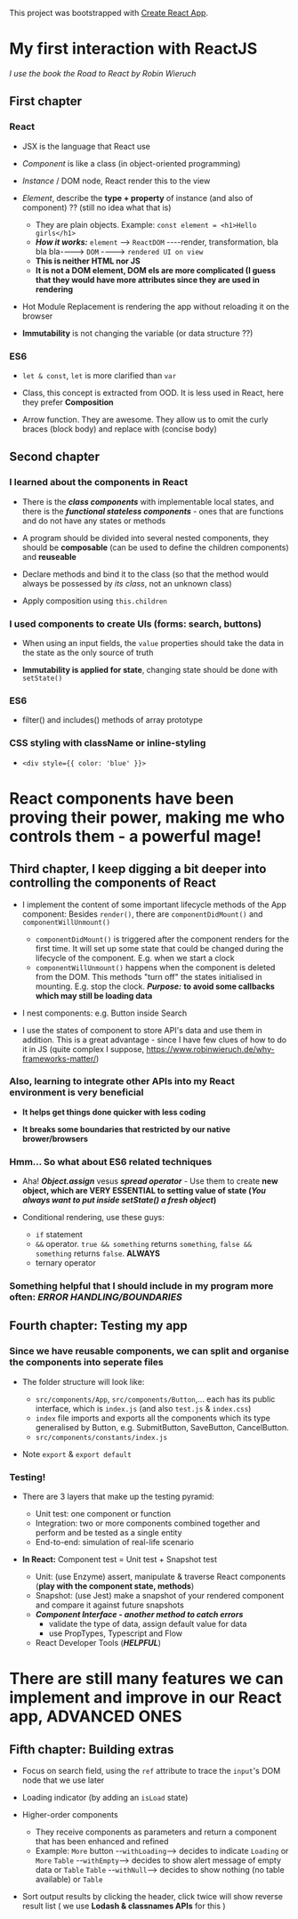 This project was bootstrapped with [Create React App](https://github.com/facebook/create-react-app).

# My first interaction with ReactJS

*I use the book the Road to React by Robin Wieruch*

## First chapter

### React

- JSX is the language that React use

- *Component* is like a class (in object-oriented programming)
- *Instance* / DOM node, React render this to the view
- *Element*, describe the **type + property** of instance (and also of component) ?? (still no idea what that is)
  - They are plain objects. Example: `const element = <h1>Hello girls</h1>`
  - ***How it works:*** `element` --> `ReactDOM` ----render, transformation, bla bla bla----> `DOM` ----> `rendered UI on view`
  - **This is neither HTML nor JS**
  - **It is not a DOM element, DOM els are more complicated (I guess that they would have more attributes since they are used in rendering**
  
- Hot Module Replacement is rendering the app without reloading it on the browser

- **Immutability** is not changing the variable (or data structure ??)

### ES6

- `let & const`, `let` is more clarified than `var`

- Class, this concept is extracted from OOD. It is less used in React, here they prefer **Composition**

- Arrow function. They are awesome. They allow us to omit the curly braces (block body) and replace with (concise body)

## Second chapter

### I learned about the components in React

- There is the ***class components*** with implementable local states, and there is the ***functional stateless components*** - ones that are functions and do not have any states or methods

- A program should be divided into several nested components, they should be **composable** (can be used to define the children components) and **reuseable**

- Declare methods and bind it to the class (so that the method would always be possessed by *its class*, not an unknown class)
- Apply composition using `this.children`

### I used components to create UIs (forms: search, buttons)

- When using an input fields, the `value` properties should take the data in the state as the only source of truth

- **Immutability is applied for state**, changing state should be done with `setState()`
 
### ES6

- filter() and includes() methods of array prototype

### CSS styling with className or inline-styling

- `<div style={{ color: 'blue' }}>`

# React components have been proving their power, making me who controls them - a powerful mage!

## Third chapter, I keep digging a bit deeper into controlling the components of React

- I implement the content of some important lifecycle methods of the App component: Besides `render()`, there are `componentDidMount()` and `componentWillUnmount()`

  - `componentDidMount()` is triggered after the component renders for the first time. It will set up some state that could be changed during the lifecycle of the component. E.g. when we start a clock
  - `componentWillUnmount()` happens when the component is deleted from the DOM. This methods "turn off" the states initialised in mounting. E.g. stop the clock. ***Purpose:*** **to avoid some callbacks which may still be loading data**
  
 - I nest components: e.g. Button inside Search
 
 - I use the states of component to store API's data and use them in addition. This is a great advantage - since I have few clues of how to do it in JS (quite complex I suppose, https://www.robinwieruch.de/why-frameworks-matter/)
 
### Also, learning to integrate other APIs into my React environment is very beneficial
 
- **It helps get things done quicker with less coding**

- **It breaks some boundaries that restricted by our native brower/browsers**
 
 ### Hmm... So what about ES6 related techniques
 
- Aha! ***Object.assign*** vesus ***spread operator*** - Use them to create **new object, which are VERY ESSENTIAL to setting value of state (*You always want to put inside setState() a fresh object*)**

- Conditional rendering, use these guys:
  - `if` statement
  - `&&` operator. `true && something` returns `something`, `false && something` returns `false`. **ALWAYS**
  - ternary operator

### Something helpful that I should include in my program more often: ***ERROR HANDLING/BOUNDARIES***

## Fourth chapter: Testing my app

### Since we have reusable components, we can split and organise the components into seperate files

- The folder structure will look like: 
  - `src/components/App`, `src/components/Button`,... each has its public interface, which is `index.js` (and also `test.js` & `index.css`)
  - `index` file imports and exports all the components which its type generalised by Button, e.g. SubmitButton, SaveButton, CancelButton.
  - `src/components/constants/index.js`

- Note `export` & `export default`

### Testing!

- There are 3 layers that make up the testing pyramid:
  - Unit test: one component or function
  - Integration: two or more components combined together and perform and be tested as a single entity
  - End-to-end: simulation of real-life scenario
  
- **In React:** Component test = Unit test + Snapshot test
  - Unit: (use Enzyme) assert, manipulate & traverse React components (**play with the component state, methods**)
  - Snapshot: (use Jest) make a snapshot of your rendered component and compare it against future snapshots
  - ***Component Interface - another method to catch errors***
    - validate the type of data, assign default value for data
    - use PropTypes, Typescript and Flow
  - React Developer Tools (***HELPFUL***)

# There are still many features we can implement and improve in our React app, ADVANCED ONES

## Fifth chapter: Building extras

  - Focus on search field, using the `ref` attribute to trace the `input`'s DOM node that we use later
  
  - Loading indicator (by adding an `isLoad` state)
  
  - Higher-order components
    - They receive components as parameters and return a component that has been enhanced and refined
    - Example: `More` button --`withLoading`--> decides to indicate `Loading` or `More`
               `Table` --`withEmpty`--> decides to show alert message of empty data or `Table`
               `Table` --`withNull`--> decides to show nothing (no table available) or `Table`
           
  - Sort output results by clicking the header, click twice will show reverse result list ( we use **Lodash & classnames APIs** for this )
